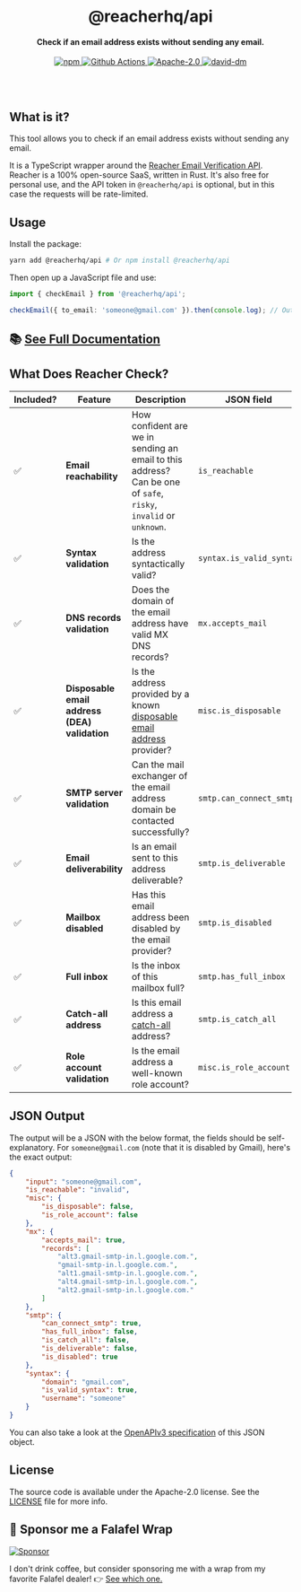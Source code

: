 <br /><br />

<h1 align="center">@reacherhq/api</h1>
<h4 align="center">Check if an email address exists without sending any email.</h4>

<p align="center">
  <a href="https://www.npmjs.com/package/@reacherhq/api">
    <img alt="npm" src="https://img.shields.io/npm/v/@reacherhq/api.svg" />
  </a>
  <a href="https://github.com/reacherhq/reacher-js/actions">
    <img alt="Github Actions" src="https://github.com/reacherhq/reacher-js/workflows/pr/badge.svg" />
  </a>
  <a href="https://opensource.org/licenses/Apache-2.0">
    <img alt="Apache-2.0" src="https://img.shields.io/badge/License-Apache%202.0-blue.svg" />
  </a>
  <a href="https://david-dm.org/reacherhq/reacher-js">
    <img alt="david-dm" src="https://img.shields.io/david/reacherhq/reacher-js.svg" />
  </a>
</p>

<br /><br />

## What is it?

This tool allows you to check if an email address exists without sending any email.

It is a TypeScript wrapper around the [Reacher Email Verification API](https://reacher.email). Reacher is a 100% open-source SaaS, written in Rust. It's also free for personal use, and the API token in `@reacherhq/api` is optional, but in this case the requests will be rate-limited.

## Usage

Install the package:

```bash
yarn add @reacherhq/api # Or npm install @reacherhq/api
```

Then open up a JavaScript file and use:

```typescript
import { checkEmail } from '@reacherhq/api';

checkEmail({ to_email: 'someone@gmail.com' }).then(console.log); // Output will be the JSON described below.
```

## 📚 [See Full Documentation](./docs/modules/_index_.md)

## What Does Reacher Check?

| Included? | Feature                                       | Description                                                                                                                     | JSON field               |
| --------- | --------------------------------------------- | ------------------------------------------------------------------------------------------------------------------------------- | ------------------------ |
| ✅        | **Email reachability**                        | How confident are we in sending an email to this address? Can be one of `safe`, `risky`, `invalid` or `unknown`.                | `is_reachable`           |
| ✅        | **Syntax validation**                         | Is the address syntactically valid?                                                                                             | `syntax.is_valid_syntax` |
| ✅        | **DNS records validation**                    | Does the domain of the email address have valid MX DNS records?                                                                 | `mx.accepts_mail`        |
| ✅        | **Disposable email address (DEA) validation** | Is the address provided by a known [disposable email address](https://en.wikipedia.org/wiki/Disposable_email_address) provider? | `misc.is_disposable`     |
| ✅        | **SMTP server validation**                    | Can the mail exchanger of the email address domain be contacted successfully?                                                   | `smtp.can_connect_smtp`  |
| ✅        | **Email deliverability**                      | Is an email sent to this address deliverable?                                                                                   | `smtp.is_deliverable`    |
| ✅        | **Mailbox disabled**                          | Has this email address been disabled by the email provider?                                                                     | `smtp.is_disabled`       |
| ✅        | **Full inbox**                                | Is the inbox of this mailbox full?                                                                                              | `smtp.has_full_inbox`    |
| ✅        | **Catch-all address**                         | Is this email address a [catch-all](https://debounce.io/blog/help/what-is-a-catch-all-or-accept-all/) address?                  | `smtp.is_catch_all`      |
| ✅        | **Role account validation**                   | Is the email address a well-known role account?                                                                                 | `misc.is_role_account`   |

## JSON Output

The output will be a JSON with the below format, the fields should be self-explanatory. For `someone@gmail.com` (note that it is disabled by Gmail), here's the exact output:

```json
{
	"input": "someone@gmail.com",
	"is_reachable": "invalid",
	"misc": {
		"is_disposable": false,
		"is_role_account": false
	},
	"mx": {
		"accepts_mail": true,
		"records": [
			"alt3.gmail-smtp-in.l.google.com.",
			"gmail-smtp-in.l.google.com.",
			"alt1.gmail-smtp-in.l.google.com.",
			"alt4.gmail-smtp-in.l.google.com.",
			"alt2.gmail-smtp-in.l.google.com."
		]
	},
	"smtp": {
		"can_connect_smtp": true,
		"has_full_inbox": false,
		"is_catch_all": false,
		"is_deliverable": false,
		"is_disabled": true
	},
	"syntax": {
		"domain": "gmail.com",
		"is_valid_syntax": true,
		"username": "someone"
	}
}
```

You can also take a look at the [OpenAPIv3 specification](https://reacher.email/docs#operation/post-check-email) of this JSON object.

## License

The source code is available under the Apache-2.0 license. See the [LICENSE](./LICENSE) file for more info.

## 🌯 Sponsor me a Falafel Wrap

[![Sponsor](https://img.shields.io/badge/Github%20Sponsors-%E2%9D%A4%EF%B8%8F-white)](https://github.com/sponsors/amaurymartiny/)

I don't drink coffee, but consider sponsoring me with a wrap from my favorite Falafel dealer! 👉 [See which one.](https://github.com/sponsors/amaurymartiny/)
